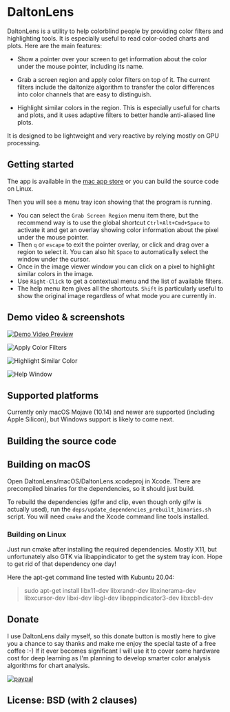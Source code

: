 # DaltonLens

DaltonLens is a utility to help colorblind people by providing color filters and highlighting tools. It is especially useful to read color-coded charts and plots. Here are the main features:

- Show a pointer over your screen to get information about the color under the mouse pointer, including its name.

- Grab a screen region and apply color filters on top of it. The current filters include the daltonize algorithm to transfer the color differences into color channels that are easy to distinguish.

- Highlight similar colors in the region. This is especially useful for charts and plots, and it uses adaptive filters to better handle anti-aliased line plots.

It is designed to be lightweight and very reactive by relying mostly on GPU processing.

## Getting started

The app is available in the [mac app store](https://apps.apple.com/us/app/dalton-lens/id1222737651) or you can build the source code on Linux.

Then you will see a menu tray icon showing that the program is running.
* You can select the `Grab Screen Region` menu item there, but the recommend way is to use the global shortcut `Ctrl+Alt+Cmd+Space` to activate it and get an overlay showing color information about the pixel under the mouse pointer.
* Then `q` or `escape` to exit the pointer overlay, or click and drag over a region to select it. You can also hit `Space` to automatically select the window under the cursor.
* Once in the image viewer window you can click on a pixel to highlight similar colors in the image.
* Use `Right-Click` to get a contextual menu and the list of available filters.
* The help menu item gives all the shortcuts. `Shift` is particularly useful to show the original image regardless of what mode you are currently in.

## Demo video & screenshots

[![Demo Video Preview](https://user-images.githubusercontent.com/541507/103801408-fbac2980-504d-11eb-91f2-912ca234381f.png)](https://user-images.githubusercontent.com/541507/103819922-a54de380-506b-11eb-8644-b35392fa0254.mp4)

![Apply Color Filters](https://user-images.githubusercontent.com/541507/103801564-2eeeb880-504e-11eb-9be1-246ad482b120.png)

![Highlight Similar Color](https://user-images.githubusercontent.com/541507/103801587-39a94d80-504e-11eb-8292-0ad6fb9f2727.png)

![Help Window](https://user-images.githubusercontent.com/541507/103465834-9b607380-4d3f-11eb-9edf-655f3268e4ef.png)

## Supported platforms

Currently only macOS Mojave (10.14) and newer are supported (including Apple Silicon), but Windows support is likely to come next.

## Building the source code

## Building on macOS

Open DaltonLens/macOS/DaltonLens.xcodeproj in Xcode. There are precompiled binaries for the dependencies, so it should just build.

To rebuild the dependencies (glfw and clip, even though only glfw is actually used), run the `deps/update_dependencies_prebuilt_binaries.sh` script. You will need `cmake` and the Xcode command line tools installed.

### Building on Linux

Just run cmake after installing the required dependencies. Mostly X11, but unfortunately also GTK via libappindicator to get the system tray icon. Hope to get rid of that dependency one day!

Here the apt-get command line tested with Kubuntu 20.04:
> sudo apt-get install libx11-dev libxrandr-dev libxinerama-dev libxcursor-dev libxi-dev libgl-dev libappindicator3-dev libxcb1-dev

## Donate

I use DaltonLens daily myself, so this donate button is mostly here to give you a chance to say thanks and make me enjoy the special taste of a free coffee :-) If it ever becomes significant I will use it to cover some hardware cost for deep learning as I'm planning to develop smarter color analysis algorithms for chart analysis.

[![paypal](https://www.paypalobjects.com/en_US/i/btn/btn_donateCC_LG.gif)](https://www.paypal.com/cgi-bin/webscr?cmd=_donations&business=64SEC4LDVJXUA&item_name=Support+DaltonLens&currency_code=EUR)

## License: BSD (with 2 clauses)
